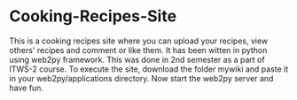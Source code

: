 # Cooking-Recipes-Site
This is a cooking recipes site where you can upload your recipes, view others' recipes and comment or like them. It has been witten in python using web2py framework. This was done in 2nd semester as a part of ITWS-2 course.
To execute the site, download the folder mywiki and paste it in your web2py/applications directory. Now start the web2py server and have fun.
